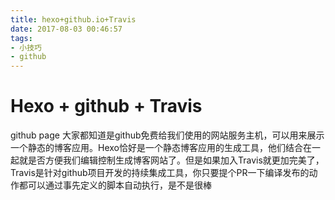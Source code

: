 ```yaml
---
title: hexo+github.io+Travis
date: 2017-08-03 00:46:57
tags:
- 小技巧
- github
---
```


# Hexo + github + Travis

github page 大家都知道是github免费给我们使用的网站服务主机，可以用来展示一个静态的博客应用。Hexo恰好是一个静态博客应用的生成工具，他们结合在一起就是否方便我们编辑控制生成博客网站了。但是如果加入Travis就更加完美了，Travis是针对github项目开发的持续集成工具，你只要提个PR一下编译发布的动作都可以通过事先定义的脚本自动执行，是不是很棒

